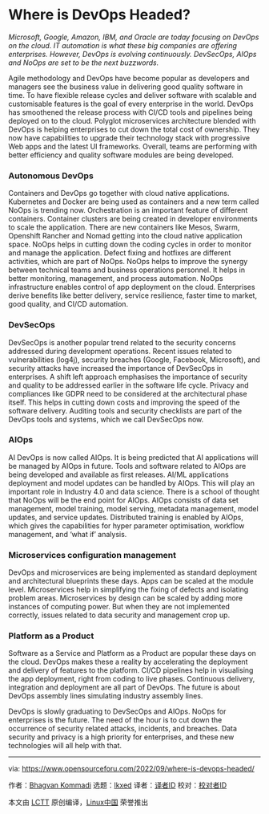 [#]: subject: "Where is DevOps Headed?"
[#]: via: "https://www.opensourceforu.com/2022/09/where-is-devops-headed/"
[#]: author: "Bhagvan Kommadi https://www.opensourceforu.com/author/bhagvan-kommadi/"
[#]: collector: "lkxed"
[#]: translator: " "
[#]: reviewer: " "
[#]: publisher: " "
[#]: url: " "

Where is DevOps Headed?
======
*Microsoft, Google, Amazon, IBM, and Oracle are today focusing on DevOps on the cloud. IT automation is what these big companies are offering enterprises. However, DevOps is evolving continuously. DevSecOps, AIOps and NoOps are set to be the next buzzwords.*

Agile methodology and DevOps have become popular as developers and managers see the business value in delivering good quality software in time. To have flexible release cycles and deliver software with scalable and customisable features is the goal of every enterprise in the world. DevOps has smoothened the release process with CI/CD tools and pipelines being deployed on to the cloud. Polyglot microservices architecture blended with DevOps is helping enterprises to cut down the total cost of ownership. They now have capabilities to upgrade their technology stack with progressive Web apps and the latest UI frameworks. Overall, teams are performing with better efficiency and quality software modules are being developed.

### Autonomous DevOps

Containers and DevOps go together with cloud native applications. Kubernetes and Docker are being used as containers and a new term called NoOps is trending now. Orchestration is an important feature of different containers. Container clusters are being created in developer environments to scale the application. There are new containers like Mesos, Swarm, Openshift Rancher and Nomad getting into the cloud native application space. NoOps helps in cutting down the coding cycles in order to monitor and manage the application. Defect fixing and hotfixes are different activities, which are part of NoOps. NoOps helps to improve the synergy between technical teams and business operations personnel. It helps in better monitoring, management, and process automation. NoOps infrastructure enables control of app deployment on the cloud. Enterprises derive benefits like better delivery, service resilience, faster time to market, good quality, and CI/CD automation.

### DevSecOps

DevSecOps is another popular trend related to the security concerns addressed during development operations. Recent issues related to vulnerabilities (log4j), security breaches (Google, Facebook, Microsoft), and security attacks have increased the importance of DevSecOps in enterprises. A shift left approach emphasises the importance of security and quality to be addressed earlier in the software life cycle. Privacy and compliances like GDPR need to be considered at the architectural phase itself. This helps in cutting down costs and improving the speed of the software delivery. Auditing tools and security checklists are part of the DevOps tools and systems, which we call DevSecOps now.

### AIOps

AI DevOps is now called AIOps. It is being predicted that AI applications will be managed by AIOps in future. Tools and software related to AIOps are being developed and available as first releases. AI/ML applications deployment and model updates can be handled by AIOps. This will play an important role in Industry 4.0 and data science. There is a school of thought that NoOps will be the end point for AIOps. AIOps consists of data set management, model training, model serving, metadata management, model updates, and service updates. Distributed training is enabled by AIOps, which gives the capabilities for hyper parameter optimisation, workflow management, and ‘what if’ analysis.

### Microservices configuration management

DevOps and microservices are being implemented as standard deployment and architectural blueprints these days. Apps can be scaled at the module level. Microservices help in simplifying the fixing of defects and isolating problem areas. Microservices by design can be scaled by adding more instances of computing power. But when they are not implemented correctly, issues related to data security and management crop up.

### Platform as a Product

Software as a Service and Platform as a Product are popular these days on the cloud. DevOps makes these a reality by accelerating the deployment and delivery of features to the platform. CI/CD pipelines help in visualising the app deployment, right from coding to live phases. Continuous delivery, integration and deployment are all part of DevOps. The future is about DevOps assembly lines simulating industry assembly lines.

DevOps is slowly graduating to DevSecOps and AIOps. NoOps for enterprises is the future. The need of the hour is to cut down the occurrence of security related attacks, incidents, and breaches. Data security and privacy is a high priority for enterprises, and these new technologies will all help with that.

--------------------------------------------------------------------------------

via: https://www.opensourceforu.com/2022/09/where-is-devops-headed/

作者：[Bhagvan Kommadi][a]
选题：[lkxed][b]
译者：[译者ID](https://github.com/译者ID)
校对：[校对者ID](https://github.com/校对者ID)

本文由 [LCTT](https://github.com/LCTT/TranslateProject) 原创编译，[Linux中国](https://linux.cn/) 荣誉推出

[a]: https://www.opensourceforu.com/author/bhagvan-kommadi/
[b]: https://github.com/lkxed
